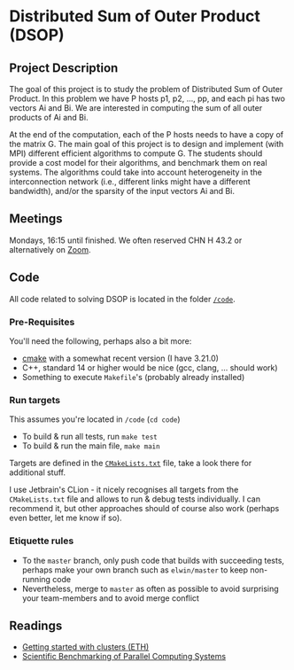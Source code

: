 # Distributed Sum of Outer Product (DSOP)
## Project Description
The goal of this project is to study the problem of Distributed Sum of Outer Product. In this problem we have P hosts p1, p2, ..., pp, and each pi has two vectors Ai and Bi.
We are interested in computing the sum of all outer products of Ai and Bi.

At the end of the computation, each of the P hosts needs to have a copy of the matrix G. The main goal of this project is to design and implement (with MPI) different efficient algorithms to compute G. The students should provide a cost model for their algorithms, and benchmark them on real systems. The algorithms could take into account heterogeneity in the interconnection network (i.e., different links might have a different bandwidth), and/or the sparsity of the input vectors Ai and Bi.

## Meetings

Mondays, 16:15 until finished. We often reserved CHN H 43.2 or alternatively
on [Zoom](https://ethz.zoom.us/j/69785702508).

## Code

All code related to solving DSOP is located in the folder [`/code`](code).

### Pre-Requisites

You'll need the following, perhaps also a bit more:

- [cmake](https://cmake.org/install/) with a somewhat recent version (I have 3.21.0)
- C++, standard 14 or higher would be nice (gcc, clang, ... should work)
- Something to execute `Makefile`'s (probably already installed)

### Run targets

This assumes you're located in `/code` (`cd code`)

- To build & run all tests, run `make test`
- To build & run the main file, `make main`

Targets are defined in the [`CMakeLists.txt`](code/CMakeLists.txt) file, take a look there for additional stuff.

I use Jetbrain's CLion - it nicely recognises all targets from the `CMakeLists.txt` file and allows to run & debug tests
individually. I can recommend it, but other approaches should of course also work (perhaps even better, let me know if
so).

### Etiquette rules

- To the `master` branch, only push code that builds with succeeding tests, perhaps make your own branch such
  as `elwin/master` to keep non-running code
- Nevertheless, merge to `master` as often as possible to avoid surprising your team-members and to avoid merge conflict

## Readings

- [Getting started with clusters (ETH)](https://scicomp.ethz.ch/wiki/Getting_started_with_clusters)
- [Scientific Benchmarking of Parallel Computing Systems](http://spcl.inf.ethz.ch/Teaching/2021-dphpc/hoefler-scientific-benchmarking.pdf)
